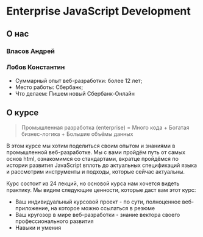 # Enterprise JavaScript Development

## О нас

### Власов Андрей 
### Лобов Константин

* Суммарный опыт веб-разработки: более 12 лет;
* Место работы: Сбербанк;
* Что делаем: Пишем новый Сбербанк-Онлайн



## О курсе

> Промышленная разработка (enterprise) = Много кода + Богатая бизнес-логика + Большие объёмы данных

В этом курсе мы хотим поделиться своим опытом и знаниями в промышленной веб-разработке. Мы с вами пройдём путь от самых основ html, ознакомимся со стандартами, вкратце пройдёмся по истории развития JavaScript вплоть до актуальных спецификаций языка и рассмотрим инструменты и подходы, которые сейчас актуальны.

Курс состоит из 24 лекций, но основой курса нам хочется видеть практику. 
Мы видим следующие ценности, которые даст вам этот курс:
* Ваш индивидуальный курсовой проект - по сути, полноценное веб-приложение, на которое можно ссылаться в резюме
* Ваш кругозор в мире веб-разработки - знание вектора своего профессионального развития
* Навыки и умения 



